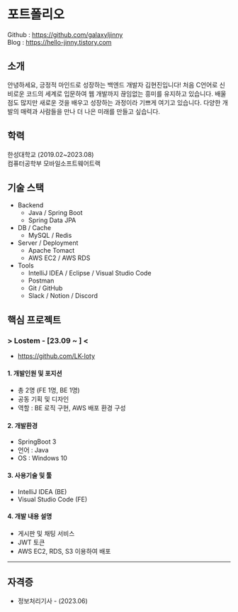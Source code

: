 # 포트폴리오
Github : https://github.com/galaxyIjinny  
Blog : https://hello-jinny.tistory.com

    
  
## 소개
안녕하세요, 긍정적 마인드로 성장하는 백엔드 개발자 김현진입니다!
처음 C언어로 신비로운 코드의 세계로 입문하여 웹 개발까지 끊임없는 흥미를 유지하고 있습니다.
배울 점도 많지만 새로운 것을 배우고 성장하는 과정이라 기쁘게 여기고 있습니다.
다양한 개발의 매력과 사람들을 만나 더 나은 미래를 만들고 싶습니다.

## 학력
한성대학교 (2019.02~2023.08)  
컴퓨터공학부 모바일소프트웨어트랙

## 기술 스택
* Backend
  + Java / Spring Boot
  + Spring Data JPA
* DB / Cache
  + MySQL / Redis
* Server / Deployment
  + Apache Tomact
  + AWS EC2 / AWS RDS
* Tools
  + IntelliJ IDEA / Eclipse / Visual Studio Code
  + Postman
  + Git / GitHub
  + Slack / Notion / Discord

## 핵심 프로젝트
### > Lostem - [23.09 ~ ] <
+ https://github.com/LK-loty
#### 1. 개발인원 및 포지션
+ 총 2명 (FE 1명, BE 1명)
+ 공동 기획 및 디자인
+ 역할 : BE 로직 구현, AWS 배포 환경 구성
#### 2. 개발환경
+ SpringBoot 3
+ 언어 : Java
+ OS : Windows 10
#### 3. 사용기술 및 툴
+ IntelliJ IDEA (BE)
+ Visual Studio Code (FE)
#### 4. 개발 내용 설명
+ 게시판 및 채팅 서비스
+ JWT 토큰 
+ AWS EC2, RDS, S3 이용하여 배포
***

## 자격증
* 정보처리기사 - (2023.06)
